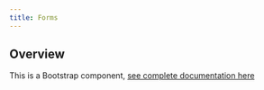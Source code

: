 ```yaml
---
title: Forms
---
```

## Overview

This is a Bootstrap component, [see complete documentation
here](http://v4-alpha.getbootstrap.com/components/forms)
